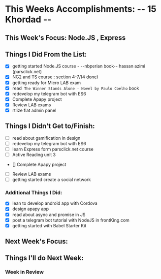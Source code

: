 # This Weeks Accomplishments: -- 15 Khordad --

## This Week's Focus: Node.JS , Express

## Things I Did From the List:
- [x] getting started Node.JS course -  --nbperian book-- hassan azimi (parsclick.net)
- [x] NG2 and TS course : section 4-7/(4 done)
- [x] getting ready for Micro LAB exam
- [x] read ‍‍‍ ‍‍`The Winner Stands Alone - Novel by Paulo Coelho` book
- [x] redevelop my telegram bot with ES6
- [x] Complete Apapy project
- [x] Review LAB exams
- [x] rtlize flat admin panel
## Things I Didn't Get to/Finish:
- [ ] read about gamification in design
- [ ] redevelop my telegram bot with ES6
- [ ] learn Express form parsclick.net course
- [ ] Active Reading unit 3
- [] Complete Apapy project
- [ ] Review LAB exams
- [ ] getting started create a social network
### Additional Things I Did:
- [x] lean to develop android app with Cordova
- [x] design apapy app
- [x] read about async and promise in JS
- [x] post a telegram bot tutorial with NodeJS in frontKing.com
- [x] getting started with Babel Starter Kit
## Next Week's Focus:

## Things I'll do Next Week:



### Week in Review
